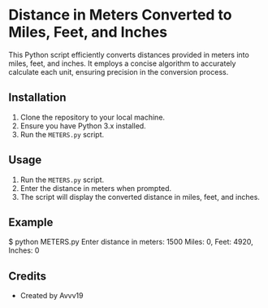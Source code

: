 # Distance in Meters Converted to Miles, Feet, and Inches

This Python script efficiently converts distances provided in meters into miles, feet, and inches. It employs a concise algorithm to accurately calculate each unit, ensuring precision in the conversion process.

## Installation

1. Clone the repository to your local machine.
2. Ensure you have Python 3.x installed.
3. Run the `METERS.py` script.

## Usage

1. Run the `METERS.py` script.
2. Enter the distance in meters when prompted.
3. The script will display the converted distance in miles, feet, and inches.

## Example

$ python METERS.py
Enter distance in meters: 1500
Miles: 0, Feet: 4920, Inches: 0

## Credits

- Created by Avvv19

